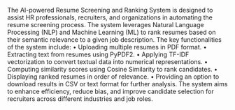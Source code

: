 The AI-powered Resume Screening and Ranking System is designed to assist HR professionals, recruiters, and organizations in automating the resume screening process. The system leverages Natural Language Processing (NLP) and Machine Learning (ML) to rank resumes based on their semantic relevance to a given job description.
The key functionalities of the system include:
•	Uploading multiple resumes in PDF format.
•	Extracting text from resumes using PyPDF2.
•	Applying TF-IDF vectorization to convert textual data into numerical representations.
•	Computing similarity scores using Cosine Similarity to rank candidates.
•	Displaying ranked resumes in order of relevance.
•	Providing an option to download results in CSV or text format for further analysis.
The system aims to enhance efficiency, reduce bias, and improve candidate selection for recruiters across different industries and job roles.
